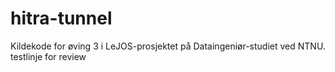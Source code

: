 # hitra-tunnel
Kildekode for øving 3 i LeJOS-prosjektet på Dataingeniør-studiet ved NTNU.
testlinje for review
